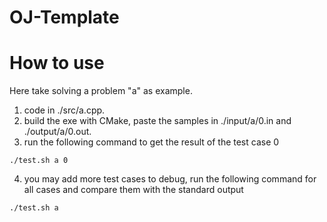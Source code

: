 # OJ-Template

# How to use
Here take solving a problem "a" as example.
1. code in ./src/a.cpp.
2. build the exe with CMake, paste the samples in ./input/a/0.in and ./output/a/0.out.
3. run the following command to get the result of the test case 0
```
./test.sh a 0
```
4. you may add more test cases to debug, run the following command for all cases and compare them with the standard output
```
./test.sh a
```
